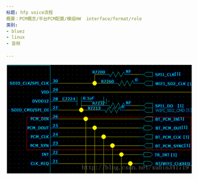 ```yaml
---
标题: hfp voice流程
概要：PCM概念/平台PCM配置/模组HW  interface/format/role
类别: 
- bluez
- linux
- 音频

---
```




![img](./img/SouthEast-1685684312587-4.png)